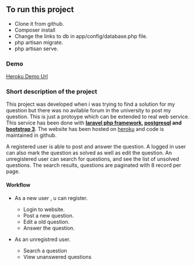 ## To run this project
* Clone it from github.
* Composer install
* Change the links to db in app/config/database.php file.
* php artisan migrate.
* php artisan serve.

### Demo
[Heroku Demo Url](http://question-answers.herokuapp.com/)

### Short description of the project
This project was developed when i was trying to find a solution for my question but there was no avilable forum in the university to post my question. This is just a protoype which can be extended to real web service. This service has been done with **[laravel php framework](http://laravel.com/), [postgresql](http://www.postgresql.org/) and [bootstrap 3](http://getbootstrap.com/)**. The website has been hosted on [heroku](http://question-answers.herokuapp.com/) and code is maintained in github.

A registered user is able to post and answer the question. A logged in user can also mark the question as solved as well as edit the question. An unregistered user can search for questions, and see the list of unsolved questions. The search results, questions are paginated with 8 record per page.

#### Workflow
* As a new user , u can register.
	* Login to website.
	* Post a new question.
	* Edit a old question.
	* Answer the question.

* As an unregistred user.
	* Search a question
	* View unanswered questions

